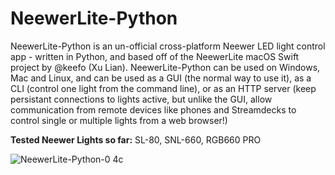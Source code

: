 # NeewerLite-Python
 NeewerLite-Python is an un-official cross-platform Neewer LED light control app - written in Python, and based off of the NeewerLite macOS Swift project by @keefo (Xu Lian). NeewerLite-Python can be used on Windows, Mac and Linux, and can be used as a GUI (the normal way to use it), as a CLI (control one light from the command line), or as an HTTP server (keep persistant connections to lights active, but unlike the GUI, allow communication from remote devices like phones and Streamdecks to control single or multiple lights from a web browser!)

 **Tested Neewer Lights so far:** SL-80, SNL-660, RGB660 PRO
 
 ![NeewerLite-Python-0 4c](https://user-images.githubusercontent.com/18430526/142762473-cbaf6d59-dd0a-49cd-ad34-16ef4b2d227d.gif)
